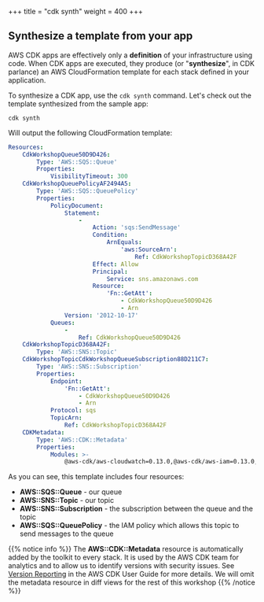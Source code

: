 +++
title = "cdk synth"
weight = 400
+++

## Synthesize a template from your app

AWS CDK apps are effectively only a __definition__ of your infrastructure using
code. When CDK apps are executed, they produce (or "__synthesize__", in CDK
parlance) an AWS CloudFormation template for each stack defined in your
application.

To synthesize a CDK app, use the `cdk synth` command. Let's check out the
template synthesized from the sample app:

```console
cdk synth
```

Will output the following CloudFormation template:

```yaml
Resources:
    CdkWorkshopQueue50D9D426:
        Type: 'AWS::SQS::Queue'
        Properties:
            VisibilityTimeout: 300
    CdkWorkshopQueuePolicyAF2494A5:
        Type: 'AWS::SQS::QueuePolicy'
        Properties:
            PolicyDocument:
                Statement:
                    -
                        Action: 'sqs:SendMessage'
                        Condition:
                            ArnEquals:
                                'aws:SourceArn':
                                    Ref: CdkWorkshopTopicD368A42F
                        Effect: Allow
                        Principal:
                            Service: sns.amazonaws.com
                        Resource:
                            'Fn::GetAtt':
                                - CdkWorkshopQueue50D9D426
                                - Arn
                Version: '2012-10-17'
            Queues:
                -
                    Ref: CdkWorkshopQueue50D9D426
    CdkWorkshopTopicD368A42F:
        Type: 'AWS::SNS::Topic'
    CdkWorkshopTopicCdkWorkshopQueueSubscription88D211C7:
        Type: 'AWS::SNS::Subscription'
        Properties:
            Endpoint:
                'Fn::GetAtt':
                    - CdkWorkshopQueue50D9D426
                    - Arn
            Protocol: sqs
            TopicArn:
                Ref: CdkWorkshopTopicD368A42F
    CDKMetadata:
        Type: 'AWS::CDK::Metadata'
        Properties:
            Modules: >-
                @aws-cdk/aws-cloudwatch=0.13.0,@aws-cdk/aws-iam=0.13.0,@aws-cdk/aws-kms=0.13.0,@aws-cdk/aws-s3-notifications=0.13.0,@aws-cdk/aws-sns=0.13.0,@aws-cdk/aws-sqs=0.13.0,@aws-cdk/cdk=0.13.0,@aws-cdk/cx-api=0.13.0,cdk-workshop=0.1.0
```

As you can see, this template includes four resources:

- **AWS::SQS::Queue** - our queue
- **AWS::SNS::Topic** - our topic
- **AWS::SNS::Subscription** - the subscription between the queue and the topic
- **AWS::SQS::QueuePolicy** - the IAM policy which allows this topic to send messages to the queue

{{% notice info %}} The **AWS::CDK::Metadata** resource is automatically added
by the toolkit to every stack. It is used by the AWS CDK team for analytics and
to allow us to identify versions with security issues. See [Version
Reporting](https://awslabs.github.io/aws-cdk/tools.html#version-reporting) in
the AWS CDK User Guide for more details. We will omit the metadata resource in
diff views for the rest of this workshop {{% /notice %}}

